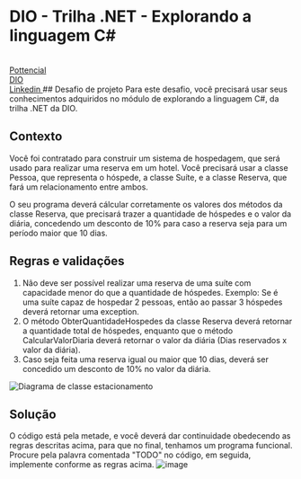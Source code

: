 # DIO - Trilha .NET - Explorando a linguagem C#
<br>
<a href="https://pottencial.com.br"> Pottencial </a>
<br>
<a href="https://www.dio.me"> DIO </a>
<br>
<a href="https://www.linkedin.com/in/lucas-da-paz-laranjeira-leite-822072200/"> Linkedin </a>
## Desafio de projeto
Para este desafio, você precisará usar seus conhecimentos adquiridos no módulo de explorando a linguagem C#, da trilha .NET da DIO.

## Contexto
Você foi contratado para construir um sistema de hospedagem, que será usado para realizar uma reserva em um hotel. Você precisará usar a classe Pessoa, que representa o hóspede, a classe Suíte, e a classe Reserva, que fará um relacionamento entre ambos.

O seu programa deverá cálcular corretamente os valores dos métodos da classe Reserva, que precisará trazer a quantidade de hóspedes e o valor da diária, concedendo um desconto de 10% para caso a reserva seja para um período maior que 10 dias.

## Regras e validações
1. Não deve ser possível realizar uma reserva de uma suíte com capacidade menor do que a quantidade de hóspedes. Exemplo: Se é uma suíte capaz de hospedar 2 pessoas, então ao passar 3 hóspedes deverá retornar uma exception.
2. O método ObterQuantidadeHospedes da classe Reserva deverá retornar a quantidade total de hóspedes, enquanto que o método CalcularValorDiaria deverá retornar o valor da diária (Dias reservados x valor da diária).
3. Caso seja feita uma reserva igual ou maior que 10 dias, deverá ser concedido um desconto de 10% no valor da diária.


![Diagrama de classe estacionamento](https://user-images.githubusercontent.com/85315619/195962324-e2af3dce-d5e8-4972-bf0b-b2757a85b3f1.png)


## Solução
O código está pela metade, e você deverá dar continuidade obedecendo as regras descritas acima, para que no final, tenhamos um programa funcional. Procure pela palavra comentada "TODO" no código, em seguida, implemente conforme as regras acima.
![image](https://user-images.githubusercontent.com/85315619/195962406-5761aa2f-9f8d-4de0-a405-5578002b6a89.png)

